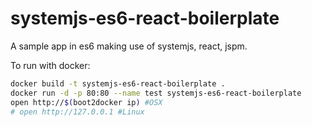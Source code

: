 systemjs-es6-react-boilerplate
=========
A sample app in es6 making use of systemjs, react, jspm.

To run with docker:

```bash
docker build -t systemjs-es6-react-boilerplate .
docker run -d -p 80:80 --name test systemjs-es6-react-boilerplate
open http://$(boot2docker ip) #OSX
# open http://127.0.0.1 #Linux
```

